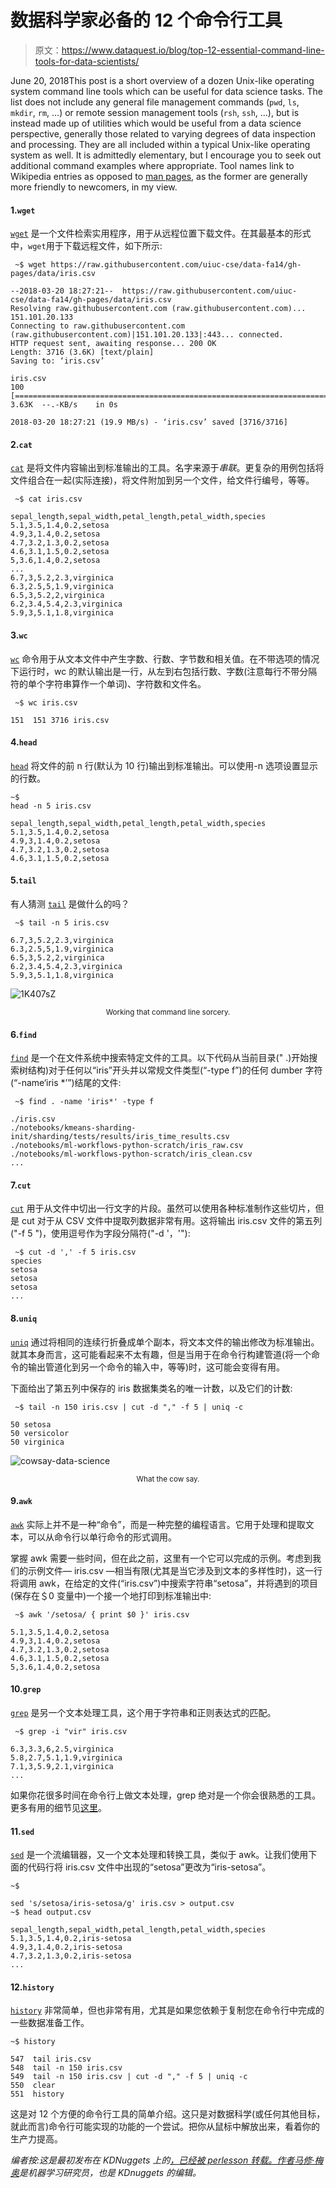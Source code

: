 # 数据科学家必备的 12 个命令行工具

> 原文：<https://www.dataquest.io/blog/top-12-essential-command-line-tools-for-data-scientists/>

June 20, 2018This post is a short overview of a dozen Unix-like operating system command line tools which can be useful for data science tasks. The list does not include any general file management commands (`pwd`, `ls`, `mkdir`, `rm`, …) or remote session management tools (`rsh`, `ssh`, …), but is instead made up of utilities which would be useful from a data science perspective, generally those related to varying degrees of data inspection and processing. They are all included within a typical Unix-like operating system as well. It is admittedly elementary, but I encourage you to seek out additional command examples where appropriate. Tool names link to Wikipedia entries as opposed to [man pages](https://linux.die.net/man/), as the former are generally more friendly to newcomers, in my view.

#### 1.`wget`

[`wget`](https://en.wikipedia.org/wiki/Wget) 是一个文件检索实用程序，用于从远程位置下载文件。在其最基本的形式中，`wget`用于下载远程文件，如下所示:

```
 ~$ wget https://raw.githubusercontent.com/uiuc-cse/data-fa14/gh-pages/data/iris.csv

--2018-03-20 18:27:21--  https://raw.githubusercontent.com/uiuc-cse/data-fa14/gh-pages/data/iris.csv
Resolving raw.githubusercontent.com (raw.githubusercontent.com)... 151.101.20.133
Connecting to raw.githubusercontent.com (raw.githubusercontent.com)|151.101.20.133|:443... connected.
HTTP request sent, awaiting response... 200 OK
Length: 3716 (3.6K) [text/plain]
Saving to: ‘iris.csv’

iris.csv
100 [=======================================================================================================>]   3.63K  --.-KB/s    in 0s      

2018-03-20 18:27:21 (19.9 MB/s) - ‘iris.csv’ saved [3716/3716]
```

#### 2.`cat`

[`cat`](https://en.wikipedia.org/wiki/Cat_(Unix)) 是将文件内容输出到标准输出的工具。名字来源于*串联*。更复杂的用例包括将文件组合在一起(实际连接)，将文件附加到另一个文件，给文件行编号，等等。

```
 ~$ cat iris.csv

sepal_length,sepal_width,petal_length,petal_width,species
5.1,3.5,1.4,0.2,setosa
4.9,3,1.4,0.2,setosa
4.7,3.2,1.3,0.2,setosa
4.6,3.1,1.5,0.2,setosa
5,3.6,1.4,0.2,setosa
...
6.7,3,5.2,2.3,virginica
6.3,2.5,5,1.9,virginica
6.5,3,5.2,2,virginica
6.2,3.4,5.4,2.3,virginica
5.9,3,5.1,1.8,virginica
```

#### 3.`wc`

[`wc`](https://en.wikipedia.org/wiki/Wc_(Unix)) 命令用于从文本文件中产生字数、行数、字节数和相关值。在不带选项的情况下运行时，wc 的默认输出是一行，从左到右包括行数、字数(注意每行不带分隔符的单个字符串算作一个单词)、字符数和文件名。

```
 ~$ wc iris.csv

151  151 3716 iris.csv
```

#### 4.`head`

[`head`](https://en.wikipedia.org/wiki/Head_(Unix)) 将文件的前 n 行(默认为 10 行)输出到标准输出。可以使用-n 选项设置显示的行数。

```
~$ 
head -n 5 iris.csv

sepal_length,sepal_width,petal_length,petal_width,species
5.1,3.5,1.4,0.2,setosa
4.9,3,1.4,0.2,setosa
4.7,3.2,1.3,0.2,setosa
4.6,3.1,1.5,0.2,setosa
```

#### 5.`tail`

有人猜测 [`tail`](https://en.wikipedia.org/wiki/Tail_(Unix)) 是做什么的吗？

```
 ~$ tail -n 5 iris.csv

6.7,3,5.2,2.3,virginica
6.3,2.5,5,1.9,virginica
6.5,3,5.2,2,virginica
6.2,3.4,5.4,2.3,virginica
5.9,3,5.1,1.8,virginica
```

![1K407sZ](img/50d7087d518ff9adf4380fcd0c2315e6.png)

<center>
<small>Working that command line sorcery.</small>
</center>

#### 6.`find`

[`find`](https://en.wikipedia.org/wiki/Find_(Unix)) 是一个在文件系统中搜索特定文件的工具。以下代码从当前目录(" .)开始搜索树结构)对于任何以“iris”开头并以常规文件类型(“-type f”)的任何 dumber 字符(“-name‘iris *’”)结尾的文件:

```
 ~$ find . -name 'iris*' -type f

./iris.csv
./notebooks/kmeans-sharding-init/sharding/tests/results/iris_time_results.csv
./notebooks/ml-workflows-python-scratch/iris_raw.csv
./notebooks/ml-workflows-python-scratch/iris_clean.csv
... 
```

#### 7.`cut`

[`cut`](https://en.wikipedia.org/wiki/Cut_(Unix)) 用于从文件中切出一行文字的片段。虽然可以使用各种标准制作这些切片，但是 cut 对于从 CSV 文件中提取列数据非常有用。这将输出 iris.csv 文件的第五列("-f 5 ")，使用逗号作为字段分隔符("-d '，'"):

```
 ~$ cut -d ',' -f 5 iris.csv
species
setosa
setosa
setosa
... 
```

#### 8.`uniq`

[`uniq`](https://en.wikipedia.org/wiki/Uniq) 通过将相同的连续行折叠成单个副本，将文本文件的输出修改为标准输出。就其本身而言，这可能看起来不太有趣，但是当用于在命令行构建管道(将一个命令的输出管道化到另一个命令的输入中，等等)时，这可能会变得有用。

下面给出了第五列中保存的 iris 数据集类名的唯一计数，以及它们的计数:

```
 ~$ tail -n 150 iris.csv | cut -d "," -f 5 | uniq -c

50 setosa
50 versicolor
50 virginica 
```

![cowsay-data-science](img/73155c9f608bdc785676d2f0a56e9bc6.png)

<center>
<small>What the cow say.</small>
</center>

#### 9.`awk`

[`awk`](https://en.wikipedia.org/wiki/AWK) 实际上并不是一种“命令”，而是一种完整的编程语言。它用于处理和提取文本，可以从命令行以单行命令的形式调用。

掌握 awk 需要一些时间，但在此之前，这里有一个它可以完成的示例。考虑到我们的示例文件— iris.csv —相当有限(尤其是当它涉及到文本的多样性时)，这一行将调用 awk，在给定的文件(“iris.csv”)中搜索字符串“setosa”，并将遇到的项目(保存在＄0 变量中)一个接一个地打印到标准输出中:

```
 ~$ awk '/setosa/ { print $0 }' iris.csv

5.1,3.5,1.4,0.2,setosa
4.9,3,1.4,0.2,setosa
4.7,3.2,1.3,0.2,setosa
4.6,3.1,1.5,0.2,setosa
5,3.6,1.4,0.2,setosa 
```

#### 10.`grep`

[`grep`](https://en.wikipedia.org/wiki/Grep) 是另一个文本处理工具，这个用于字符串和正则表达式的匹配。

```
 ~$ grep -i "vir" iris.csv

6.3,3.3,6,2.5,virginica
5.8,2.7,5.1,1.9,virginica
7.1,3,5.9,2.1,virginica
... 
```

如果你花很多时间在命令行上做文本处理，grep 绝对是一个你会很熟悉的工具。更多有用的细节见[这里](https://www.thegeekstuff.com/2009/03/15-practical-unix-grep-command-examples)。

#### 11.`sed`

[`sed`](https://en.wikipedia.org/wiki/Sed) 是一个流编辑器，又一个文本处理和转换工具，类似于 awk。让我们使用下面的代码行将 iris.csv 文件中出现的“setosa”更改为“iris-setosa”。

```
~$ 

sed 's/setosa/iris-setosa/g' iris.csv > output.csv
~$ head output.csv

sepal_length,sepal_width,petal_length,petal_width,species
5.1,3.5,1.4,0.2,iris-setosa
4.9,3,1.4,0.2,iris-setosa
4.7,3.2,1.3,0.2,iris-setosa
... 
```

#### 12.`history`

[`history`](https://en.wikipedia.org/wiki/History_(Unix)) 非常简单，但也非常有用，尤其是如果您依赖于复制您在命令行中完成的一些数据准备工作。

```
~$ history

547  tail iris.csv
548  tail -n 150 iris.csv
549  tail -n 150 iris.csv | cut -d "," -f 5 | uniq -c
550  clear
551  history 
```

这是对 12 个方便的命令行工具的简单介绍。这只是对数据科学(或任何其他目标，就此而言)命令行可能实现的功能的一个尝试。把你从鼠标中解放出来，看着你的生产力提高。

*编者按:这是最初发布在 KDNuggets 上的[，已经被 perlesson 转载。作者](https://www.kdnuggets.com/2018/03/top-12-essential-command-line-tools-data-scientists.html?utm_source=dataquest&utm_medium=blog)[马修·梅奥](https://www.linkedin.com/in/mattmayo13/)是机器学习研究员，也是 KDnuggets 的编辑。*